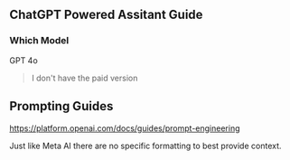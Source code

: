 ## ChatGPT Powered Assitant Guide

### Which Model

GPT 4o

> I don't have the paid version

## Prompting Guides

https://platform.openai.com/docs/guides/prompt-engineering

Just like Meta AI there are no specific formatting to best provide context.